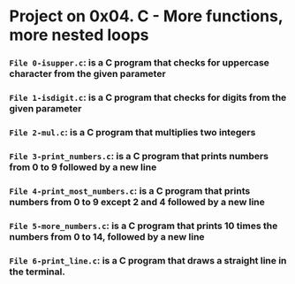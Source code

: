 # Project on 0x04. C - More functions, more nested loops

### `File 0-isupper.c`: is a C program that checks for uppercase character from the given parameter

### `File 1-isdigit.c`: is a C program that checks for digits from the given parameter

### `File 2-mul.c`: is a C program that multiplies two integers

### `File 3-print_numbers.c`: is a C program that prints numbers from 0 to 9 followed by a new line

### `File 4-print_most_numbers.c`: is a C program that prints numbers from 0 to 9 except 2 and 4 followed by a new line

### `File 5-more_numbers.c`: is a C program that prints 10 times the numbers from 0 to 14, followed by a new line

### `File 6-print_line.c`: is a C program that draws a straight line in the terminal.
